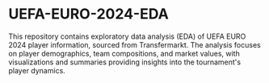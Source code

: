 # UEFA-EURO-2024-EDA
This repository contains exploratory data analysis (EDA) of UEFA EURO 2024 player information, sourced from Transfermarkt. The analysis focuses on player demographics, team compositions, and market values, with visualizations and summaries providing insights into the tournament's player dynamics.
